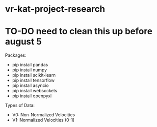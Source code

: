 # vr-kat-project-research
# TO-DO need to clean this up before august 5

Packages:

- pip install pandas
- pip install numpy
- pip install scikit-learn
- pip install tensorflow
- pip install asyncio
- pip install websockets
- pip install openpyxl


Types of Data:
 - V0: Non-Normalized Velocities
 - V1: Normalized Velocities (0-1)
